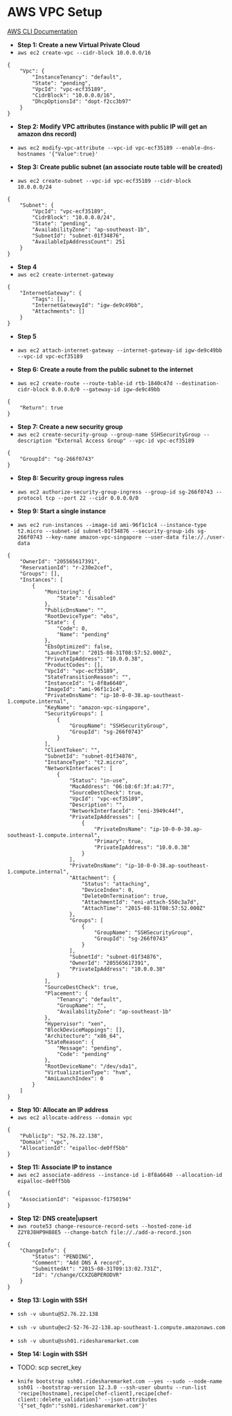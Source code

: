 # AWS VPC Setup

[AWS CLI Documentation](http://docs.aws.amazon.com/cli/latest/index.html)

- **Step 1: Create a new Virtual Private Cloud**
- `aws ec2 create-vpc --cidr-block 10.0.0.0/16`

```
{
    "Vpc": {
        "InstanceTenancy": "default", 
        "State": "pending", 
        "VpcId": "vpc-ecf35189", 
        "CidrBlock": "10.0.0.0/16", 
        "DhcpOptionsId": "dopt-f2cc3b97"
    }
}
```

- **Step 2: Modify VPC attributes (instance with public IP will get an amazon dns record)**
- `aws ec2 modify-vpc-attribute --vpc-id vpc-ecf35189 --enable-dns-hostnames '{"Value":true}'`

- **Step 3: Create public subnet (an associate route table will be created)**
- `aws ec2 create-subnet --vpc-id vpc-ecf35189 --cidr-block 10.0.0.0/24`

```
{
    "Subnet": {
        "VpcId": "vpc-ecf35189", 
        "CidrBlock": "10.0.0.0/24", 
        "State": "pending", 
        "AvailabilityZone": "ap-southeast-1b", 
        "SubnetId": "subnet-01f34876", 
        "AvailableIpAddressCount": 251
    }
}
```

- **Step 4**
- `aws ec2 create-internet-gateway`

```
{
    "InternetGateway": {
        "Tags": [], 
        "InternetGatewayId": "igw-de9c49bb", 
        "Attachments": []
    }
}
```

- **Step 5**
- `aws ec2 attach-internet-gateway --internet-gateway-id igw-de9c49bb --vpc-id vpc-ecf35189`

- **Step 6: Create a route from the public subnet to the internet**
- `aws ec2 create-route --route-table-id rtb-1840c47d --destination-cidr-block 0.0.0.0/0 --gateway-id igw-de9c49bb`

```
{
    "Return": true
}
```

- **Step 7: Create a new security group**
- `aws ec2 create-security-group --group-name SSHSecurityGroup --description "External Access Group" --vpc-id vpc-ecf35189`

```
{
    "GroupId": "sg-266f0743"
}
```

- **Step 8: Security group ingress rules**
- `aws ec2 authorize-security-group-ingress --group-id sg-266f0743 --protocol tcp --port 22 --cidr 0.0.0.0/0`

- **Step 9: Start a single instance**
- `aws ec2 run-instances --image-id ami-96f1c1c4 --instance-type t2.micro --subnet-id subnet-01f34876 --security-group-ids sg-266f0743 --key-name amazon-vpc-singapore --user-data file://./user-data`

```
{
    "OwnerId": "205565617391", 
    "ReservationId": "r-230e2cef", 
    "Groups": [], 
    "Instances": [
        {
            "Monitoring": {
                "State": "disabled"
            }, 
            "PublicDnsName": "", 
            "RootDeviceType": "ebs", 
            "State": {
                "Code": 0, 
                "Name": "pending"
            }, 
            "EbsOptimized": false, 
            "LaunchTime": "2015-08-31T08:57:52.000Z", 
            "PrivateIpAddress": "10.0.0.38", 
            "ProductCodes": [], 
            "VpcId": "vpc-ecf35189", 
            "StateTransitionReason": "", 
            "InstanceId": "i-8f8a6640", 
            "ImageId": "ami-96f1c1c4", 
            "PrivateDnsName": "ip-10-0-0-38.ap-southeast-1.compute.internal", 
            "KeyName": "amazon-vpc-singapore", 
            "SecurityGroups": [
                {
                    "GroupName": "SSHSecurityGroup", 
                    "GroupId": "sg-266f0743"
                }
            ], 
            "ClientToken": "", 
            "SubnetId": "subnet-01f34876", 
            "InstanceType": "t2.micro", 
            "NetworkInterfaces": [
                {
                    "Status": "in-use", 
                    "MacAddress": "06:b8:6f:3f:a4:77", 
                    "SourceDestCheck": true, 
                    "VpcId": "vpc-ecf35189", 
                    "Description": "", 
                    "NetworkInterfaceId": "eni-3949c44f", 
                    "PrivateIpAddresses": [
                        {
                            "PrivateDnsName": "ip-10-0-0-38.ap-southeast-1.compute.internal", 
                            "Primary": true, 
                            "PrivateIpAddress": "10.0.0.38"
                        }
                    ], 
                    "PrivateDnsName": "ip-10-0-0-38.ap-southeast-1.compute.internal", 
                    "Attachment": {
                        "Status": "attaching", 
                        "DeviceIndex": 0, 
                        "DeleteOnTermination": true, 
                        "AttachmentId": "eni-attach-550c3a7d", 
                        "AttachTime": "2015-08-31T08:57:52.000Z"
                    }, 
                    "Groups": [
                        {
                            "GroupName": "SSHSecurityGroup", 
                            "GroupId": "sg-266f0743"
                        }
                    ], 
                    "SubnetId": "subnet-01f34876", 
                    "OwnerId": "205565617391", 
                    "PrivateIpAddress": "10.0.0.38"
                }
            ], 
            "SourceDestCheck": true, 
            "Placement": {
                "Tenancy": "default", 
                "GroupName": "", 
                "AvailabilityZone": "ap-southeast-1b"
            }, 
            "Hypervisor": "xen", 
            "BlockDeviceMappings": [], 
            "Architecture": "x86_64", 
            "StateReason": {
                "Message": "pending", 
                "Code": "pending"
            }, 
            "RootDeviceName": "/dev/sda1", 
            "VirtualizationType": "hvm", 
            "AmiLaunchIndex": 0
        }
    ]
}
```

- **Step 10: Allocate an IP address**
- `aws ec2 allocate-address --domain vpc`

```
{
    "PublicIp": "52.76.22.138", 
    "Domain": "vpc", 
    "AllocationId": "eipalloc-de0ff5bb"
}
```

- **Step 11: Associate IP to instance**
- `aws ec2 associate-address --instance-id i-8f8a6640 --allocation-id eipalloc-de0ff5bb`

```
{
    "AssociationId": "eipassoc-f1750194"
}
```

- **Step 12: DNS create|upsert**
- `aws route53 change-resource-record-sets --hosted-zone-id Z2Y8J8HP9H88E5 --change-batch file://./add-a-record.json`

```
{
    "ChangeInfo": {
        "Status": "PENDING", 
        "Comment": "Add DNS A record", 
        "SubmittedAt": "2015-08-31T09:13:02.731Z", 
        "Id": "/change/CCXZGBPERODVR"
    }
}
```

- **Step 13: Login with SSH**
- `ssh -v ubuntu@52.76.22.138`
- `ssh -v ubuntu@ec2-52-76-22-138.ap-southeast-1.compute.amazonaws.com`
- `ssh -v ubuntu@ssh01.ridesharemarket.com`

- **Step 14: Login with SSH**

- TODO: scp secret_key
- `knife bootstrap ssh01.ridesharemarket.com --yes --sudo --node-name ssh01 --bootstrap-version 12.3.0 --ssh-user ubuntu --run-list 'recipe[hostname],recipe[chef-client],recipe[chef-client::delete_validation]' --json-attributes '{"set_fqdn":"ssh01.ridesharemarket.com"}'`
